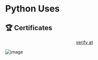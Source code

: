 # Python Uses



## 🏆 Certificates 

<p align="middle">
  <a href="https://www.mygreatlearning.com/certificate/SNUYFDFW" target="_blank">
    verify at
  </a>

![image](https://github.com/user-attachments/assets/078389c9-d206-4fd9-8475-9c282f1d69b3)


</p>

